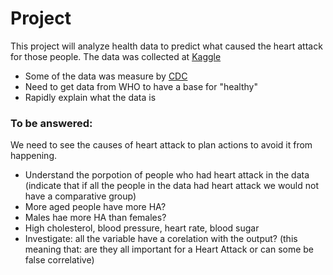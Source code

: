 # Project
This project will analyze health data to predict what caused the heart attack for those people.
The data was collected at [Kaggle](https://www.kaggle.com/datasets/rashikrahmanpritom/heart-attack-analysis-prediction-dataset)
 - Some of the data was measure by [CDC](https://www.cdc.gov/diabetes/basics/getting-tested.html#:~:text=A%20fasting%20blood%20sugar%20level,higher%20indicates%20you%20have%20diabetes.)
 - Need to get data from WHO to have a base for "healthy"
 - Rapidly explain what the data is
 
### To be answered:
We need to see the causes of heart attack to plan actions to avoid it from happening.

- Understand the porpotion of people who had heart attack in the data (indicate that if all the people in the data had heart attack we would not have a comparative group)
- More aged people have more HA?
- Males hae more HA than females?
- High cholesterol, blood pressure, heart rate, blood sugar 
- Investigate: all the variable have a corelation with the output? (this meaning that: are they all important for a Heart Attack or can some be false correlative)